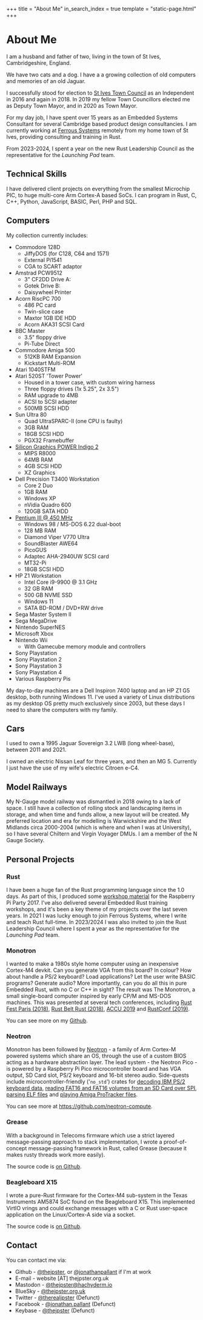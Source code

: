 +++
title = "About Me"
in_search_index = true
template = "static-page.html"
+++

# About Me

I am a husband and father of two, living in the town of St Ives, Cambridgeshire, England.

We have two cats and a dog. I have a a growing collection of old computers and memories of an old Jaguar.

I successfully stood for election to [St Ives Town Council](https://www.stivestowncouncil.gov.uk) as an Independent in 2016 and again in 2018. In 2019 my fellow Town Councillors elected me as Deputy Town Mayor, and in 2020 as Town Mayor.

For my day job, I have spent over 15 years as an Embedded Systems Consultant for several Cambridge based product design consultancies. I am currently working at [Ferrous Systems](https://ferrous-systems.com) remotely from my home town of St Ives, providing consulting and training in Rust.

From 2023-2024, I spent a year on the new Rust Leadership Council as the representative for the *Launching Pad* team.

## Technical Skills

I have delivered client projects on everything from the smallest Microchip PIC, to huge multi-core Arm Cortex-A based SoCs. I can program in Rust, C, C++, Python, JavaScript, BASIC, Perl, PHP and SQL.

## Computers

My collection currently includes:

* Commodore 128D
  * JiffyDOS (for C128, C64 and 1571)
  * External Pi1541
  * CGA to SCART adaptor
* Amstrad PCW9512
  * 3" CF2DD Drive A:
  * Gotek Drive B:
  * Daisywheel Printer
* Acorn RiscPC 700
  * 486 PC card
  * Twin-slice case
  * Maxtor 1GB IDE HDD
  * Acorn AKA31 SCSI Card
* BBC Master
  * 3.5" floppy drive
  * Pi-Tube Direct
* Commodore Amiga 500
  * 512KB RAM Expansion
  * Kickstart Multi-ROM
* Atari 1040STFM
* Atari 520ST 'Tower Power'
  * Housed in a tower case, with custom wiring harness
  * Three floppy drives (1x 5.25", 2x 3.5")
  * RAM upgrade to 4MB
  * ACSI to SCSI adapter
  * 500MB SCSI HDD
* Sun Ultra 80
  * Quad UltraSPARC-II (one CPU is faulty)
  * 3GB RAM
  * 18GB SCSI HDD
  * PGX32 Framebuffer
* [Silicon Graphics POWER Indigo 2](@/blog/blog-2024-11-22/index.md)
  * MIPS R8000
  * 64MB RAM
  * 4GB SCSI HDD
  * XZ Graphics
* Dell Precision T3400 Workstation
  * Core 2 Duo
  * 1GB RAM
  * Windows XP
  * nVidia Quadro 600
  * 120GB SATA HDD
* [Pentium III @ 450 MHz](@/blog/blog-2024-06-29/index.md)
  * Windows 98 / MS-DOS 6.22 dual-boot
  * 128 MB RAM
  * Diamond Viper V770 Ultra
  * SoundBlaster AWE64
  * PicoGUS
  * Adaptec AHA-2940UW SCSI card
  * MT32-Pi
  * 18GB SCSI HDD
* HP Z1 Workstation
  * Intel Core i9-9900 @ 3.1 GHz
  * 32 GB RAM
  * 500 GB NVME SSD
  * Windows 11
  * SATA BD-ROM / DVD+RW drive
* Sega Master System II
* Sega MegaDrive
* Nintendo SuperNES
* Microsoft Xbox
* Nintendo Wii
  * With Gamecube memory module and controllers
* Sony Playstation
* Sony Playstation 2
* Sony Playstation 3
* Sony Playstation 4
* Various Raspberry Pis

My day-to-day machines are a Dell Inspiron 7400 laptop and an HP Z1 G5 desktop, both running Windows 11. I've used a variety of Linux distributions as my desktop OS pretty much exclusively since 2003, but these days I need to share the computers with my family.

## Cars

I used to own a 1995 Jaguar Sovereign 3.2 LWB (long wheel-base), between 2011 and 2021.

I owned an electric Nissan Leaf for three years, and then an MG 5. Currently I just have the use of my wife's electric Citroen e-C4.

## Model Railways

My N-Gauge model railway was dismantled in 2018 owing to a lack of space. I still have a collection of rolling stock and landscaping items in storage, and when time and funds allow, a new layout will be created. My preferred location and era for modelling is Warwickshire and the West Midlands circa 2000-2004 (which is where and when I was at University), so I have several Chiltern and Virgin Voyager DMUs. I am a member of the N Gauge Society.

## Personal Projects

### Rust

I have been a huge fan of the Rust programming language since the 1.0 days. As part of this, I produced some [workshop material](https://github.com/thejpster/pi-workshop-rs) for the Raspberry Pi Party 2017. I've also delivered several Embedded Rust training workshops, and it's been a key theme of my projects over the last seven years. In 2021 I was lucky enough to join Ferrous Systems, where I write and teach Rust full-time. In 2023/2024 I was also invited to join the Rust Leadership Council where I spent a year as the representative for the *Launching Pad* team.

### Monotron

I wanted to make a 1980s style home computer using an inexpensive Cortex-M4 devkit. Can you generate VGA from this board? In colour? How about handle a PS/2 keyboard? Load applications? Let the user write BASIC programs? Generate audio? More importantly, can you do all this in pure Embedded Rust, with no C or C++ in sight? The result was The Monotron, a small single-board computer inspired by early CP/M and MS-DOS machines. This was presented at several tech conferences, including [Rust Fest Paris (2018)](https://www.youtube.com/watch?v=pTEYqpcQ6lg&t=2s), [Rust Belt Rust (2018)](https://www.youtube.com/watch?v=xBRFtlT5Pfs&t=33s), [ACCU 2019](https://www.youtube.com/watch?v=BmjqAhRtvHI) and [RustConf (2019)](https://www.youtube.com/watch?v=PXaSUiGgyEw).

You can see more on my [Github](https://github.com/thejpster/monotron).

### Neotron

Monotron has been followed by [Neotron](https://github.com/neotron-compute) - a family of Arm Cortex-M powered systems which share an OS, through the use of a custom BIOS acting as a hardware abstraction layer. The lead system - the Neotron Pico - is powered by a Raspberry Pi Pico microcontroller board and has VGA output, SD Card slot, PS/2 keyboard and 16-bit stereo audio. Side-quests include microcontroller-friendly ('`no_std`') crates for [decoding IBM PS/2 keyboard data](https://crates.io/crates/pc-keyboard), [reading FAT16 and FAT16 volumes from an SD Card over SPI](https://crates.io/crates/embedded-sdmmc), [parsing ELF files](https://crates.io/crates/neotron-loader) and [playing Amiga ProTracker files](https://github.com/thejpster/neotracker).

You can see more at <https://github.com/neotron-compute>.

### Grease

With a background in Telecoms firmware which use a strict layered message-passing approach to stack implementation, I wrote a proof-of-concept message-passing framework in Rust, called Grease (because it makes rusty threads work more easily).

The source code is [on Github](https://github.com/thejpster/grease).

### Beagleboard X15

I wrote a pure-Rust firmware for the Cortex-M4 sub-system in the Texas Instruments AM5874 SoC found on the Beagleboard X15. This implemented VirtIO vrings and could exchange messages with a C or Rust user-space application on the Linux/Cortex-A side via a socket.

The source code is [on Github](https://github.com/thejpster/rust-beagleboardx15-demo).

## Contact

You can contact me via:

* Github - [@thejpster](https://github.com/thejpster), or [@jonathanpallant](https://github.com/jonathanpallant) if I'm at work
* E-mail - website [&#65;T] thejpster.org.uk
* Mastodon - [@thejpster@hachyderm.io](https://hachyderm.io/@thejpster)
* BlueSky - [@thejpster.org.uk](https://bsky.app/profile/thejpster.org.uk)
* Twitter - [@therealjpster](https://twitter.com/therealjpster) (Defunct)
* Facebook - [@jonathan.pallant](https://facebook.com/jonathan.pallant) (Defunct)
* Keybase - [@thejpster](https://keybase.io/thejpster) (Defunct)
